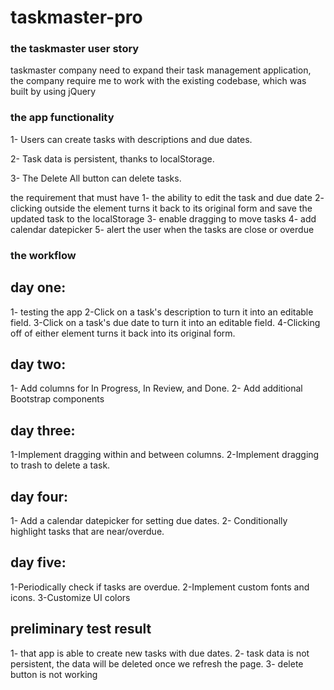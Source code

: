 # taskmaster-pro
### the taskmaster user story 
taskmaster company need to expand their task management application, the company require me to work with the existing codebase, which was built by using jQuery
### the app functionality 
1- Users can create tasks with descriptions and due dates.

2- Task data is persistent, thanks to localStorage.

3- The Delete All button can delete tasks.

the requirement that must have 
1- the ability to edit the task and due date 
2- clicking outside the element turns it back to its original form and save the updated task to the localStorage 
3- enable dragging to move tasks
4- add calendar datepicker
5- alert the user when the tasks are close or overdue 


### the workflow
## day one:
1- testing the app 
2-Click on a task's description to turn it into an editable field.
3-Click on a task's due date to turn it into an editable field.
4-Clicking off of either element turns it back into its original form.

## day two:
1- Add columns for In Progress, In Review, and Done.
2- Add additional Bootstrap components

## day three:
1-Implement dragging within and between columns.
2-Implement dragging to trash to delete a task.

## day four:
1- Add a calendar datepicker for setting due dates.
2- Conditionally highlight tasks that are near/overdue.

## day five:
1-Periodically check if tasks are overdue.
2-Implement custom fonts and icons.
3-Customize UI colors

## preliminary test result
1- that app is able to create new tasks with due dates.
2- task data is not persistent, the data will be deleted once we refresh the page.
3- delete button is not working  
